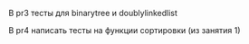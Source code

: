 В pr3 тесты для binarytree и doublylinkedlist

В pr4 написать тесты на функции сортировки (из занятия 1)
